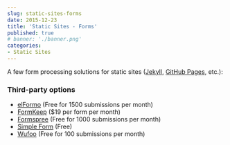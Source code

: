```yaml
---
slug: static-sites-forms
date: 2015-12-23
title: 'Static Sites - Forms'
published: true
# banner: './banner.png'
categories:
- Static Sites
---
```


A few form processing solutions for static sites ([Jekyll](https://jekyllrb.com/), [GitHub Pages](https://pages.github.com/), etc.):

### Third-party options

* [elFormo](https://www.elformo.com/) (Free for 1500 submissions per month)
* [FormKeep](https://formkeep.com/) ($19 per form per month)
* [Formspree](http://formspree.io/) (Free for 1000 submissions per month)
* [Simple Form](https://getsimpleform.com/) (Free)
* [Wufoo](http://www.wufoo.com/) (Free for 100 submissions per month)

